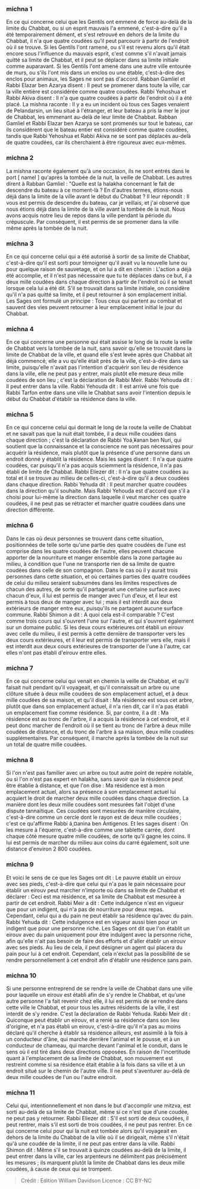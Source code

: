 
### michna 1
En ce qui concerne celui que les Gentils ont emmené de force au-delà de la limite du Chabbat, ou si un esprit mauvais l'a emmené, c'est-à-dire qu'il a été temporairement dément, et s'est retrouvé en dehors de la limite du Chabbat, il n'a que quatre coudées qu'il peut parcourir à partir de l'endroit où il se trouve. Si les Gentils l'ont ramené, ou s'il est revenu alors qu'il était encore sous l'influence du mauvais esprit, c'est comme s'il n'avait jamais quitté sa limite de Chabbat, et il peut se déplacer dans sa limite initiale comme auparavant. Si les Gentils l'ont amené dans une autre ville entourée de murs, ou s'ils l'ont mis dans un enclos ou une étable, c'est-à-dire des enclos pour animaux, les Sages ne sont pas d'accord. Rabban Gamliel et Rabbi Elazar ben Azarya disent : Il peut se promener dans toute la ville, car la ville entière est considérée comme quatre coudées. Rabbi Yehoshua et Rabbi Akiva disent : Il n'a que quatre coudées à partir de l'endroit où il a été placé. La mishna raconte : Il y a eu un incident où tous ces Sages venaient de Pelandarsin, un lieu situé à l'étranger, et leur bateau a pris la mer le jour de Chabbat, les emmenant au-delà de leur limite de Chabbat. Rabban Gamliel et Rabbi Elazar ben Azarya se sont promenés sur tout le bateau, car ils considèrent que le bateau entier est considéré comme quatre coudées, tandis que Rabbi Yehoshua et Rabbi Akiva ne se sont pas déplacés au-delà de quatre coudées, car ils cherchaient à être rigoureux avec eux-mêmes.

### michna 2
La mishna raconte également qu'à une occasion, ils ne sont entrés dans le port [ namel ] qu'après la tombée de la nuit, la veille de Chabbat. Les autres dirent à Rabban Gamliel : "Quelle est la halakha concernant le fait de descendre du bateau à ce moment-là ? En d'autres termes, étions-nous déjà dans la limite de la ville avant le début du Chabbat ? Il leur répondit : Il vous est permis de descendre du bateau, car je veillais, et j'ai observé que nous étions déjà dans la limite de la ville avant la tombée de la nuit. Nous avons acquis notre lieu de repos dans la ville pendant la période du crépuscule. Par conséquent, il est permis de se promener dans la ville même après la tombée de la nuit.

### michna 3
En ce qui concerne celui qui a été autorisé à sortir de sa limite de Chabbat, c'est-à-dire qu'il est sorti pour témoigner qu'il avait vu la nouvelle lune ou pour quelque raison de sauvetage, et on lui a dit en chemin : L'action a déjà été accomplie, et il n'est pas nécessaire que tu te déplaces dans ce but, il a deux mille coudées dans chaque direction à partir de l'endroit où il se tenait lorsque cela lui a été dit. S'il se trouvait dans sa limite initiale, on considère qu'il n'a pas quitté sa limite, et il peut retourner à son emplacement initial. Les Sages ont formulé un principe : Tous ceux qui partent au combat et sauvent des vies peuvent retourner à leur emplacement initial le jour du Chabbat.

### michna 4
En ce qui concerne une personne qui était assise le long de la route la veille de Chabbat vers la tombée de la nuit, sans savoir qu'elle se trouvait dans la limite de Chabbat de la ville, et quand elle s'est levée après que Chabbat ait déjà commencé, elle a vu qu'elle était près de la ville, c'est-à-dire dans sa limite, puisqu'elle n'avait pas l'intention d'acquérir son lieu de résidence dans la ville, elle ne peut pas y entrer, mais plutôt elle mesure deux mille coudées de son lieu ; c'est la déclaration de Rabbi Meir. Rabbi Yehouda dit : Il peut entrer dans la ville. Rabbi Yehouda dit : Il est arrivé une fois que Rabbi Tarfon entre dans une ville le Chabbat sans avoir l'intention depuis le début du Chabbat d'établir sa résidence dans la ville.

### michna 5
En ce qui concerne celui qui dormait le long de la route la veille de Chabbat et ne savait pas que la nuit était tombée, il a deux mille coudées dans chaque direction ; c'est la déclaration de Rabbi Yoá¸¥anan ben Nuri, qui soutient que la connaissance et la conscience ne sont pas nécessaires pour acquérir la résidence, mais plutôt que la présence d'une personne dans un endroit donné y établit la résidence. Mais les sages disent : Il n'a que quatre coudées, car puisqu'il n'a pas acquis sciemment la résidence, il n'a pas établi de limite de Chabbat. Rabbi Eliezer dit : Il n'a que quatre coudées au total et il se trouve au milieu de celles-ci, c'est-à-dire qu'il a deux coudées dans chaque direction. Rabbi Yehuda dit : Il peut marcher quatre coudées dans la direction qu'il souhaite. Mais Rabbi Yehouda est d'accord que s'il a choisi pour lui-même la direction dans laquelle il veut marcher ces quatre coudées, il ne peut pas se rétracter et marcher quatre coudées dans une direction différente.

### michna 6
Dans le cas où deux personnes se trouvent dans cette situation, positionnées de telle sorte qu'une partie des quatre coudées de l'une est comprise dans les quatre coudées de l'autre, elles peuvent chacune apporter de la nourriture et manger ensemble dans la zone partagée au milieu, à condition que l'une ne transporte rien de sa limite de quatre coudées dans celle de son compagnon. Dans le cas où il y aurait trois personnes dans cette situation, et où certaines parties des quatre coudées de celui du milieu seraient subsumées dans les limites respectives de chacun des autres, de sorte qu'il partagerait une certaine surface avec chacun d'eux, il lui est permis de manger avec l'un d'eux, et il leur est permis à tous deux de manger avec lui ; mais il est interdit aux deux extérieurs de manger entre eux, puisqu'ils ne partagent aucune surface commune. Rabbi Shimon a dit : A quoi cela est-il comparable ? C'est comme trois cours qui s'ouvrent l'une sur l'autre, et qui s'ouvrent également sur un domaine public. Si les deux cours extérieures ont établi un eirouv avec celle du milieu, il est permis à cette dernière de transporter vers les deux cours extérieures, et il leur est permis de transporter vers elle, mais il est interdit aux deux cours extérieures de transporter de l'une à l'autre, car elles n'ont pas établi d'eirouv entre elles.

### michna 7
En ce qui concerne celui qui venait en chemin la veille de Chabbat, et qu'il faisait nuit pendant qu'il voyageait, et qu'il connaissait un arbre ou une clôture située à deux mille coudées de son emplacement actuel, et à deux mille coudées de sa maison, et qu'il disait : Ma résidence est sous cet arbre, plutôt que dans son emplacement actuel, il n'a rien dit, car il n'a pas établi un emplacement fixe comme résidence. Si, par contre, il a dit : Ma résidence est au tronc de l'arbre, il a acquis la résidence à cet endroit, et il peut donc marcher de l'endroit où il se tient au tronc de l'arbre à deux mille coudées de distance, et du tronc de l'arbre à sa maison, deux mille coudées supplémentaires. Par conséquent, il marche après la tombée de la nuit sur un total de quatre mille coudées.

### michna 8
Si l'on n'est pas familier avec un arbre ou tout autre point de repère notable, ou si l'on n'est pas expert en halakha, sans savoir que la résidence peut être établie à distance, et que l'on dise : Ma résidence est à mon emplacement actuel, alors sa présence à son emplacement actuel lui acquiert le droit de marcher deux mille coudées dans chaque direction. La manière dont les deux mille coudées sont mesurées fait l'objet d'une dispute tannaïtique. Ces coudées sont mesurées de manière circulaire, c'est-à-dire comme un cercle dont le rayon est de deux mille coudées ; c'est ce qu'affirme Rabbi á¸¤anina ben Antigenos. Et les sages disent : On les mesure à l'équerre, c'est-à-dire comme une tablette carrée, dont chaque côté mesure quatre mille coudées, de sorte qu'il gagne les coins. Il lui est permis de marcher du milieu aux coins du carré également, soit une distance d'environ 2 800 coudées.

### michna 9
Et voici le sens de ce que les Sages ont dit : Le pauvre établit un eirouv avec ses pieds, c'est-à-dire que celui qui n'a pas le pain nécessaire pour établir un eirouv peut marcher n'importe où dans sa limite de Chabbat et déclarer : Ceci est ma résidence, et sa limite de Chabbat est mesurée à partir de cet endroit. Rabbi Meir a dit : Cette indulgence n'est en vigueur que pour un indigent, qui n'a pas de nourriture pour deux repas. Cependant, celui qui a du pain ne peut établir sa résidence qu'avec du pain. Rabbi Yehuda dit : Cette indulgence est en vigueur aussi bien pour un indigent que pour une personne riche. Les Sages ont dit que l'on établit un eirouv avec du pain uniquement pour être indulgent avec la personne riche, afin qu'elle n'ait pas besoin de faire des efforts et d'aller établir un eirouv avec ses pieds. Au lieu de cela, il peut désigner un agent qui placera du pain pour lui à cet endroit. Cependant, cela n'exclut pas la possibilité de se rendre personnellement à cet endroit afin d'établir une résidence sans pain.

### michna 10
Si une personne entreprend de se rendre la veille de Chabbat dans une ville pour laquelle un eirouv est établi afin de s'y rendre le Chabbat, et qu'une autre personne l'a fait revenir chez elle, il lui est permis de se rendre dans cette ville le Chabbat, et pour tous les autres résidents de la ville, il est interdit de s'y rendre. C'est la déclaration de Rabbi Yehuda. Rabbi Meir dit : Quiconque peut établir un eirouv, et a renié sa résidence dans son lieu d'origine, et n'a pas établi un eirouv, c'est-à-dire qu'il n'a pas au moins déclaré qu'il cherche à établir sa résidence ailleurs, est assimilé à la fois à un conducteur d'âne, qui marche derrière l'animal et le pousse, et à un conducteur de chameau, qui marche devant l'animal et le conduit, dans le sens où il est tiré dans deux directions opposées. En raison de l'incertitude quant à l'emplacement de sa limite de Chabbat, son mouvement est restreint comme si sa résidence était établie à la fois dans sa ville et à un endroit situé sur le chemin de l'autre ville. Il ne peut s'aventurer au-delà de deux mille coudées de l'un ou l'autre endroit.

### michna 11
Celui qui, intentionnellement et non dans le but d'accomplir une mitzva, est sorti au-delà de sa limite de Chabbat, même si ce n'est que d'une coudée, ne peut pas y retourner. Rabbi Eliezer dit : S'il est sorti de deux coudées, il peut rentrer, mais s'il est sorti de trois coudées, il ne peut pas rentrer. En ce qui concerne celui pour qui la nuit est tombée alors qu'il voyageait en dehors de la limite du Chabbat de la ville où il se dirigeait, même s'il n'était qu'à une coudée de la limite, il ne peut pas entrer dans la ville. Rabbi Shimon dit : Même s'il se trouvait à quinze coudées au-delà de la limite, il peut entrer dans la ville, car les arpenteurs ne délimitent pas précisément les mesures ; ils marquent plutôt la limite de Chabbat dans les deux mille coudées, à cause de ceux qui se trompent.

>Crédit : Edition William Davidson
>Licence : CC BY-NC